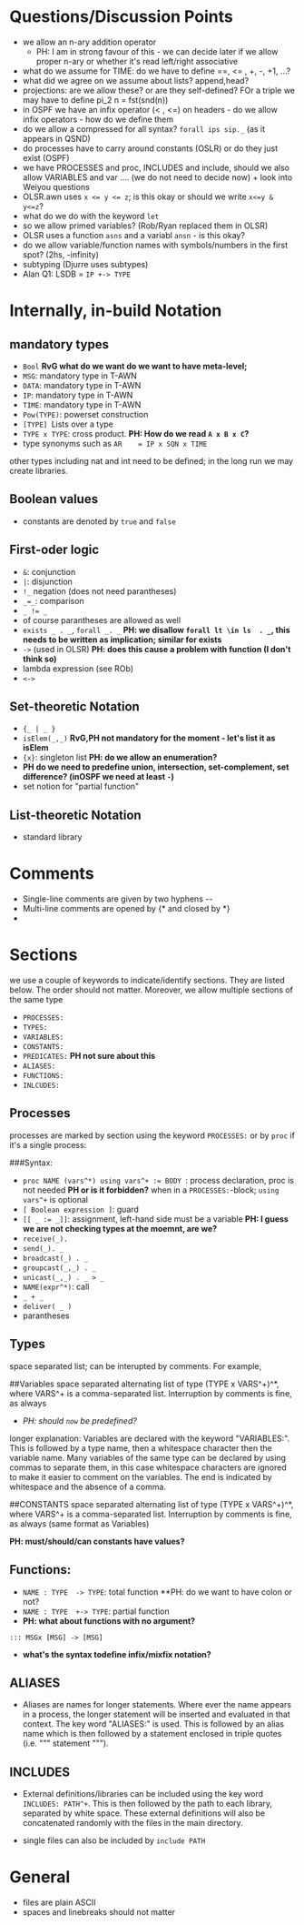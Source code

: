 # Questions/Discussion Points
+ we allow an n-ary addition operator 
   + PH: I am in strong favour of this - we can decide later if we allow proper n-ary or whether it's read left/right associative
+ what do we assume for  TIME: do we have to define ==, <= , +, -, +1, ...?
+ what did we agree on we assume about lists? append,head?
+ projections: are we allow these? or are they self-defined?
   FOr a triple we may have to define pi_2 n = fst(snd(n))
+ in OSPF we have an infix operator (< , <=) on headers - do we allow infix operators - how do we define them
+ do we allow a compressed for all syntax? `forall ips sip._` (as it appears in QSND)
+ do processes have to carry around constants (OSLR) or do they just exist (OSPF)
+ we have PROCESSES and proc, INCLUDES and include, should we also allow VARIABLES and var .... (we do not need to decide now) + look into Weiyou questions
+ OLSR.awn uses `x <= y <= z`; is this okay or should we write `x<=y & y<=z`?
+ what do we do with the keyword `let`
+ so we allow primed variables? (Rob/Ryan replaced them in OLSR)
+ OLSR uses a function `asns` and a variabl `ansn` - is this okay?
+ do we allow variable/function names with symbols/numbers in the first spot? (2hs, -infinity)
+ subtyping (Djurre uses subtypes)
+ Alan Q1: LSDB = `IP +-> TYPE`

# Internally, in-build Notation
## mandatory types
+ `Bool` **RvG what do we want do we want to have meta-level;**
+ `MSG`: mandatory type in T-AWN
+ `DATA`: mandatory type in T-AWN
+ `IP`: mandatory type in T-AWN
+ `TIME`: mandatory type in T-AWN
+ `Pow(TYPE)`: powerset construction
+ `[TYPE] `Lists over a type
+ `TYPE x TYPE`: cross product. **PH: How do we read `A x B x C`?**
+ type synonyms such as `AR    = IP x SQN x TIME`

other types including nat and int need to be defined; in the long run we may create libraries.

## Boolean values
+ constants are denoted by `true` and `false`

## First-oder logic
+ `&`: conjunction
+ `|`: disjunction
+ `!_` negation (does not need parantheses)
+ `_=_`: comparison
+ `_ != _`
+ of course parantheses are allowed as well
+ `exists _ . _`, `forall _. _` **PH: we disallow `forall lt \in ls  . _`, this needs to be written as implication; similar for exists**
+ `->` (used in OLSR) **PH: does this cause a problem with function (I don't think so)**
+ lambda expression (see ROb)
+ `<->`


## Set-theoretic Notation
+ `{_ | _ }`
+ `isElem(_,_)` **RvG,PH not mandatory for the moment - let's list it as isElem**
+ `{x}`: singleton list **PH: do we allow an enumeration?**
+ **PH do we need to predefine union, intersection, set-complement, set difference? (inOSPF we need at least `-`)**
+ set notion for "partial function"
 
## List-theoretic Notation
+ standard library

# Comments
+ Single-line comments are given by two hyphens --
+ Multi-line comments are opened by {* and closed by *}
+ 



# Sections
we use a couple of keywords to indicate/identify sections. They are listed below. The order should not matter. Moreover, we allow multiple sections of the same type

+ `PROCESSES:`
+ `TYPES:`
+ `VARIABLES:`
+ `CONSTANTS:`
+ `PREDICATES:` **PH not sure about this**
+ `ALIASES:`
+ `FUNCTIONS:`
+ `INLCUDES:`


## Processes 
processes are marked by section using the keyword `PROCESSES:` or by `proc` if it's a single process:
 
###Syntax:
+ `proc NAME (vars^*) using vars^+ := BODY `: process declaration, proc is not needed **PH or is it forbidden?** when in a `PROCESSES:`-block; `using vars^+` is optional
+ `[ Boolean expression ]`: guard
+ `[[ _ := _]]`: assignment, left-hand side must be a variable **PH: I guess we are not checking types at the moemnt, are we?**
+ `receive(_).`
+ `send(_). _`
+ `broadcast(_) . _` 
+ `groupcast(_,_) . _`
+ `unicast(_,_) . _ > _`
+  `NAME(expr^*)`: call
+  `_ + _`
+  `deliver( _ )`
+  parantheses

## Types
 space separated list; can be interupted by  comments. For example,
 

##Variables
space separated alternating list of type (TYPE x VARS^+)^*, where VARS^+ is a comma-separated list.
Interruption by comments is fine, as always

+ *PH: should `now` be predefined?*

longer explanation: Variables are declared with the keyword "VARIABLES:". This is followed by a type name, then a whitespace character then the variable name. Many variables of the same type can be declared by using commas to separate them, in this case whitespace characters are ignored to make it easier to comment on the variables. The end is indicated by whitespace and the absence of a comma.


##CONSTANTS
space separated alternating list of type (TYPE x VARS^+)^*, where VARS^+ is a comma-separated list.
Interruption by comments is fine, as always (same format as Variables)

**PH: must/should/can constants have values?**

## Functions:
+ `NAME : TYPE  -> TYPE`: total function **PH: do we want to have colon or not?
+ `NAME : TYPE  +-> TYPE`: partial function
+ **PH: what about functions with no argument?**

`::: MSGx [MSG] -> [MSG]`
 
+ **what's the syntax todefine infix/mixfix notation?**

## ALIASES
+ Aliases are names for longer statements. Where ever the name appears in a process, the longer statement will be inserted and evaluated in that context. The key word "ALIASES:" is used. This is followed by an alias name which is then followed by a statement enclosed in triple quotes (i.e. """ statement """).

## INCLUDES
+ External definitions/libraries can be included using the key word `INCLUDES: PATH^+`. This is then followed by the path to each library, separated by white space. These external definitions will also be concatenated randomly with the files in the main directory.

+ single files can also be included by `include PATH`
# General
+ files are plain ASCII
+ spaces and linebreaks should not matter


